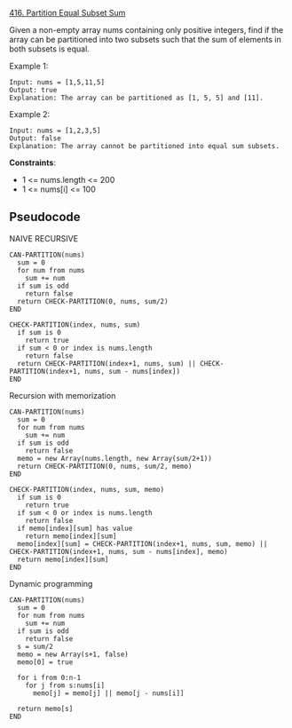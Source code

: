 [416. Partition Equal Subset Sum](https://leetcode.com/problems/partition-equal-subset-sum/)

Given a non-empty array nums containing only positive integers, find if the array can be partitioned into two subsets such that the sum of elements in both subsets is equal.

Example 1:

```
Input: nums = [1,5,11,5]
Output: true
Explanation: The array can be partitioned as [1, 5, 5] and [11].
```

Example 2:

```
Input: nums = [1,2,3,5]
Output: false
Explanation: The array cannot be partitioned into equal sum subsets.
```

**Constraints**:

-   1 <= nums.length <= 200
-   1 <= nums[i] <= 100

## Pseudocode

NAIVE RECURSIVE

```
CAN-PARTITION(nums)
  sum = 0
  for num from nums
    sum += num
  if sum is odd
    return false
  return CHECK-PARTITION(0, nums, sum/2)
END

CHECK-PARTITION(index, nums, sum)
  if sum is 0
    return true
  if sum < 0 or index is nums.length
    return false
  return CHECK-PARTITION(index+1, nums, sum) || CHECK-PARTITION(index+1, nums, sum - nums[index])
END
```

Recursion with memorization

```
CAN-PARTITION(nums)
  sum = 0
  for num from nums
    sum += num
  if sum is odd
    return false
  memo = new Array(nums.length, new Array(sum/2+1))
  return CHECK-PARTITION(0, nums, sum/2, memo)
END

CHECK-PARTITION(index, nums, sum, memo)
  if sum is 0
    return true
  if sum < 0 or index is nums.length
    return false
  if memo[index][sum] has value
    return memo[index][sum]
  memo[index][sum] = CHECK-PARTITION(index+1, nums, sum, memo) || CHECK-PARTITION(index+1, nums, sum - nums[index], memo)
  return memo[index][sum]
END
```

Dynamic programming

```
CAN-PARTITION(nums)
  sum = 0
  for num from nums
    sum += num
  if sum is odd
    return false
  s = sum/2
  memo = new Array(s+1, false)
  memo[0] = true

  for i from 0:n-1
    for j from s:nums[i]
      memo[j] = memo[j] || memo[j - nums[i]]

  return memo[s]
END
```
